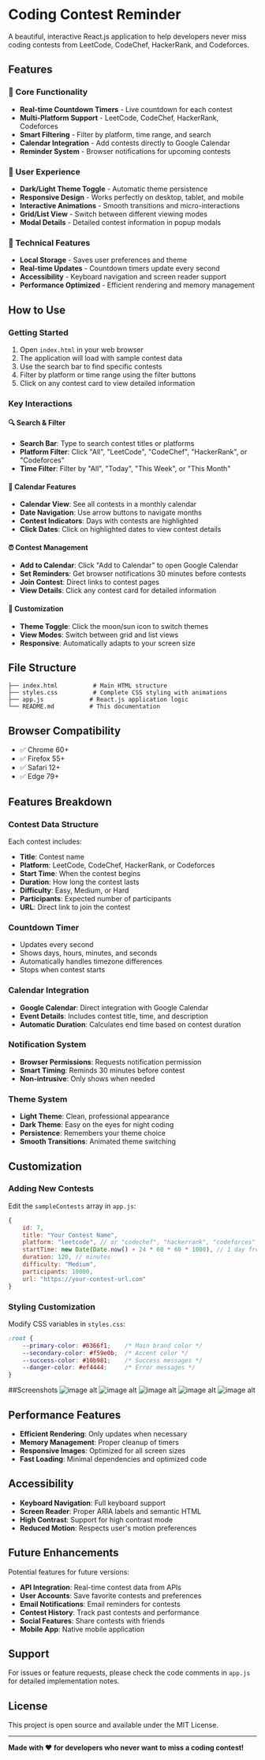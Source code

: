# Coding Contest Reminder

A beautiful, interactive React.js application to help developers never miss coding contests from LeetCode, CodeChef, HackerRank, and Codeforces.

## Features

### 🎯 Core Functionality
- **Real-time Countdown Timers** - Live countdown for each contest
- **Multi-Platform Support** - LeetCode, CodeChef, HackerRank, Codeforces
- **Smart Filtering** - Filter by platform, time range, and search
- **Calendar Integration** - Add contests directly to Google Calendar
- **Reminder System** - Browser notifications for upcoming contests

### 🎨 User Experience
- **Dark/Light Theme Toggle** - Automatic theme persistence
- **Responsive Design** - Works perfectly on desktop, tablet, and mobile
- **Interactive Animations** - Smooth transitions and micro-interactions
- **Grid/List View** - Switch between different viewing modes
- **Modal Details** - Detailed contest information in popup modals

### 🔧 Technical Features
- **Local Storage** - Saves user preferences and theme
- **Real-time Updates** - Countdown timers update every second
- **Accessibility** - Keyboard navigation and screen reader support
- **Performance Optimized** - Efficient rendering and memory management

## How to Use

### Getting Started
1. Open `index.html` in your web browser
2. The application will load with sample contest data
3. Use the search bar to find specific contests
4. Filter by platform or time range using the filter buttons
5. Click on any contest card to view detailed information

### Key Interactions

#### 🔍 Search & Filter
- **Search Bar**: Type to search contest titles or platforms
- **Platform Filter**: Click "All", "LeetCode", "CodeChef", "HackerRank", or "Codeforces"
- **Time Filter**: Filter by "All", "Today", "This Week", or "This Month"

#### 📅 Calendar Features
- **Calendar View**: See all contests in a monthly calendar
- **Date Navigation**: Use arrow buttons to navigate months
- **Contest Indicators**: Days with contests are highlighted
- **Click Dates**: Click on highlighted dates to view contest details

#### ⏰ Contest Management
- **Add to Calendar**: Click "Add to Calendar" to open Google Calendar
- **Set Reminders**: Get browser notifications 30 minutes before contests
- **Join Contest**: Direct links to contest pages
- **View Details**: Click any contest card for detailed information

#### 🎨 Customization
- **Theme Toggle**: Click the moon/sun icon to switch themes
- **View Modes**: Switch between grid and list views
- **Responsive**: Automatically adapts to your screen size

## File Structure

```
├── index.html          # Main HTML structure
├── styles.css          # Complete CSS styling with animations
├── app.js             # React.js application logic
└── README.md          # This documentation
```

## Browser Compatibility

- ✅ Chrome 60+
- ✅ Firefox 55+
- ✅ Safari 12+
- ✅ Edge 79+

## Features Breakdown

### Contest Data Structure
Each contest includes:
- **Title**: Contest name
- **Platform**: LeetCode, CodeChef, HackerRank, or Codeforces
- **Start Time**: When the contest begins
- **Duration**: How long the contest lasts
- **Difficulty**: Easy, Medium, or Hard
- **Participants**: Expected number of participants
- **URL**: Direct link to join the contest

### Countdown Timer
- Updates every second
- Shows days, hours, minutes, and seconds
- Automatically handles timezone differences
- Stops when contest starts

### Calendar Integration
- **Google Calendar**: Direct integration with Google Calendar
- **Event Details**: Includes contest title, time, and description
- **Automatic Duration**: Calculates end time based on contest duration

### Notification System
- **Browser Permissions**: Requests notification permission
- **Smart Timing**: Reminds 30 minutes before contest
- **Non-intrusive**: Only shows when needed

### Theme System
- **Light Theme**: Clean, professional appearance
- **Dark Theme**: Easy on the eyes for night coding
- **Persistence**: Remembers your theme choice
- **Smooth Transitions**: Animated theme switching

## Customization

### Adding New Contests
Edit the `sampleContests` array in `app.js`:

```javascript
{
    id: 7,
    title: "Your Contest Name",
    platform: "leetcode", // or "codechef", "hackerrank", "codeforces"
    startTime: new Date(Date.now() + 24 * 60 * 60 * 1000), // 1 day from now
    duration: 120, // minutes
    difficulty: "Medium",
    participants: 10000,
    url: "https://your-contest-url.com"
}
```

### Styling Customization
Modify CSS variables in `styles.css`:

```css
:root {
    --primary-color: #6366f1;    /* Main brand color */
    --secondary-color: #f59e0b;  /* Accent color */
    --success-color: #10b981;    /* Success messages */
    --danger-color: #ef4444;     /* Error messages */
}
```
##Screenshots
![image alt](https://github.com/Udayteja10/coding-contest-reminder/blob/afacd73c6af00bc5d8f8bfc0aca5cbac2845d3c8/coding%201.png)
![image alt](https://github.com/Udayteja10/coding-contest-reminder/blob/afacd73c6af00bc5d8f8bfc0aca5cbac2845d3c8/coding%202.png)
![image alt](https://github.com/Udayteja10/coding-contest-reminder/blob/a8498f49491a4becb3a007a395c67147cfeb4fa6/add%20to%20calendar.png)
![image alt](https://github.com/Udayteja10/coding-contest-reminder/blob/a8498f49491a4becb3a007a395c67147cfeb4fa6/WhatsApp%20Image%202025-10-26%20at%2011.31.42%20PM%20(1).jpeg)
![image alt](https://github.com/Udayteja10/coding-contest-reminder/blob/a8498f49491a4becb3a007a395c67147cfeb4fa6/WhatsApp%20Image%202025-10-26%20at%2011.31.42%20PM.jpeg)

## Performance Features

- **Efficient Rendering**: Only updates when necessary
- **Memory Management**: Proper cleanup of timers
- **Responsive Images**: Optimized for all screen sizes
- **Fast Loading**: Minimal dependencies and optimized code

## Accessibility

- **Keyboard Navigation**: Full keyboard support
- **Screen Reader**: Proper ARIA labels and semantic HTML
- **High Contrast**: Support for high contrast mode
- **Reduced Motion**: Respects user's motion preferences

## Future Enhancements

Potential features for future versions:
- **API Integration**: Real-time contest data from APIs
- **User Accounts**: Save favorite contests and preferences
- **Email Notifications**: Email reminders for contests
- **Contest History**: Track past contests and performance
- **Social Features**: Share contests with friends
- **Mobile App**: Native mobile application

## Support

For issues or feature requests, please check the code comments in `app.js` for detailed implementation notes.

## License

This project is open source and available under the MIT License.

---

**Made with ❤️ for developers who never want to miss a coding contest!**

